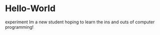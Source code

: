 # Hello-World
experiment
Im a new student hoping to learn the ins and outs of computer programming!
